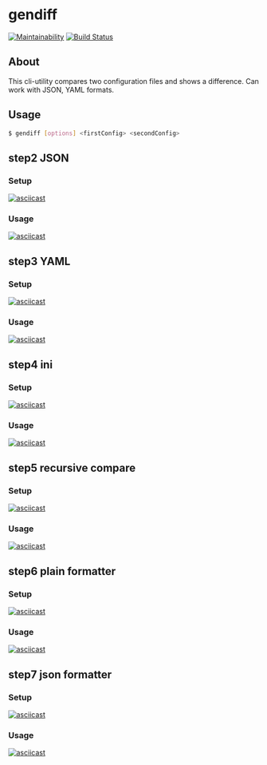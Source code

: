 # gendiff

[![Maintainability](https://api.codeclimate.com/v1/badges/b1f7f428d073b62f7fe4/maintainability)](https://codeclimate.com/github/MonkeysAtWork/project-lvl2-s479/maintainability)
[![Build Status](https://travis-ci.org/MonkeysAtWork/project-lvl2-s479.svg?branch=master)](https://travis-ci.org/FineFreddy/project-lvl2-s479)




## About

This cli-utility compares two configuration files and shows a difference. Can work with JSON, YAML formats.




## Usage
```sh
$ gendiff [options] <firstConfig> <secondConfig>
```




## step2 JSON

### Setup
[![asciicast](https://asciinema.org/a/urEeZSi5RoJVHKo3bkVfkTCT3.svg)](https://asciinema.org/a/urEeZSi5RoJVHKo3bkVfkTCT3)
### Usage
[![asciicast](https://asciinema.org/a/lAKKP3ToCeHePDEcjF7jyyyBq.svg)](https://asciinema.org/a/lAKKP3ToCeHePDEcjF7jyyyBq)




## step3 YAML

### Setup
[![asciicast](https://asciinema.org/a/1WAnM1H9U44jq9xXDYxhRUSGl.svg)](https://asciinema.org/a/1WAnM1H9U44jq9xXDYxhRUSGl)
### Usage
[![asciicast](https://asciinema.org/a/3btWDTOtmVufW3llpKowrhpRY.svg)](https://asciinema.org/a/3btWDTOtmVufW3llpKowrhpRY)




## step4 ini

### Setup
[![asciicast](https://asciinema.org/a/p9IRFcHBVwWGwijbxZxSG9ZOw.svg)](https://asciinema.org/a/p9IRFcHBVwWGwijbxZxSG9ZOw)
### Usage
[![asciicast](https://asciinema.org/a/9Ns92YyUNKV1nSiNLoaK9DQbe.svg)](https://asciinema.org/a/9Ns92YyUNKV1nSiNLoaK9DQbe)




## step5 recursive compare

### Setup
[![asciicast](https://asciinema.org/a/HfodkxXK7K8teEz0clcy97Kn8.svg)](https://asciinema.org/a/HfodkxXK7K8teEz0clcy97Kn8)
### Usage
[![asciicast](https://asciinema.org/a/Bi1f9fFohzdRuZT97RBvKIl8T.svg)](https://asciinema.org/a/Bi1f9fFohzdRuZT97RBvKIl8T)




## step6 plain formatter

### Setup
[![asciicast](https://asciinema.org/a/LiQutKAVYMeuELWJTt3TZydzN.svg)](https://asciinema.org/a/LiQutKAVYMeuELWJTt3TZydzN)
### Usage
[![asciicast](https://asciinema.org/a/Y3R7cXehpROtUrVpWRIL9mNY6.svg)](https://asciinema.org/a/Y3R7cXehpROtUrVpWRIL9mNY6)




## step7 json formatter

### Setup
[![asciicast](https://asciinema.org/a/ROo1zToBB7CYiryCybSDjolKF.svg)](https://asciinema.org/a/ROo1zToBB7CYiryCybSDjolKF)
### Usage
[![asciicast](https://asciinema.org/a/MqIrVIzodJHhpx0NcVkKJk3CN.svg)](https://asciinema.org/a/MqIrVIzodJHhpx0NcVkKJk3CN)
